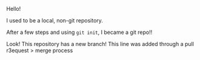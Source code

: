 Hello!

I used to be a local, non-git repository.

After a few steps and using `git init`, I became a git repo!!

Look! This repository has a new branch!
This line was added through a pull r3equest > merge process
